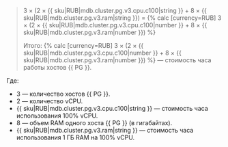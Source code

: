 > 3 × (2&nbsp;×&nbsp;{{ sku|RUB|mdb.cluster.pg.v3.cpu.c100|string }} + 8&nbsp;×&nbsp;{{ sku|RUB|mdb.cluster.pg.v3.ram|string }}) = {% calc [currency=RUB] 3 × (2 × {{ sku|RUB|mdb.cluster.pg.v3.cpu.c100|number }} + 8 × {{ sku|RUB|mdb.cluster.pg.v3.ram|number }}) %}
>
> Итого: {% calc [currency=RUB] 3 × (2 × {{ sku|RUB|mdb.cluster.pg.v3.cpu.c100|number }} + 8 × {{ sku|RUB|mdb.cluster.pg.v3.ram|number }}) %} — стоимость часа работы хостов {{ PG }}.

Где:
* 3 — количество хостов {{ PG }}.
* 2 — количество vCPU.
* {{ sku|RUB|mdb.cluster.pg.v3.cpu.c100|string }} — стоимость часа использования 100% vCPU.
* 8 — объем RAM одного хоста {{ PG }} (в гигабайтах).
* {{ sku|RUB|mdb.cluster.pg.v3.ram|string }} — стоимость часа использования 1 ГБ RAM на 100% vCPU.